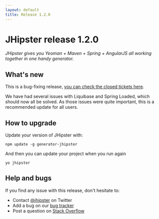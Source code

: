```yaml
---
layout: default
title: Release 1.2.0
---
```


JHipster release 1.2.0
==================

*JHipster gives you Yeoman + Maven + Spring + AngularJS all working together in one handy generator.*

What's new
----------

This is a bug-fixing release, [you can check the closed tickets here](https://github.com/jhipster/generator-jhipster/issues?q=milestone%3A1.2.0+is%3Aclosed).

We have had several issues with Liquibase and Spring Loaded, which should now all be solved. As those issues
were quite important, this is a recommended update for all users.

How to upgrade
------------

Update your version of JHipster with:

```
npm update -g generator-jhipster
```

And then you can update your project when you run again

```
yo jhipster
```

Help and bugs
--------------

If you find any issue with this release, don't hesitate to:

- Contact [@jhipster](https://twitter.com/jhipster) on Twitter
- Add a bug on our [bug tracker](https://github.com/jhipster/generator-jhipster/issues?state=open)
- Post a question on [Stack Overflow](http://stackoverflow.com/tags/jhipster/info)

